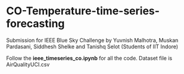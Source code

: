 # CO-Temperature-time-series-forecasting
Submission for IEEE Blue Sky Challenge by Yuvnish Malhotra, Muskan Pardasani, Siddhesh Shelke and Tanishq Selot (Students of IIT Indore)

Follow the **ieee_timeseries_co.ipynb** for all the code. Dataset file is AirQualityUCI.csv
